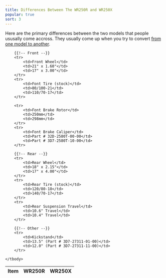 ```yaml
---
title: Differences Between The WR250R and WR250X
popular: true
sort: 3
---
```


Here are the primary differences between the two models that people ususally come accross. They usually come up when you try to convert <a href='/articles/wr250r-to-wr250x-conversion-guide.html'>from one model to another</a>.

<table class='table table-striped data-table'>
	<thead>
		<tr>
			<th>Item</th>
			<th>WR250R</th>
			<th>WR250X</th>
		</tr>
	</thead>
	<tbody>
		
		{{!-- Front --}}
		<tr>
			<td>Front Wheel</td>
			<td>21" x 1.60"</td>
			<td>17" x 3.00"</td>
		</tr>
		<tr>
			<td>Font Tire (stock)</td>
			<td>80/100-21</td>
			<td>110/70-17</td>
		</tr>
		
		<tr>
			<td>Font Brake Rotor</td>
			<td>250mm</td>
			<td>298mm</td>
		</tr>
		<tr>
			<td>Font Brake Caliper</td>
			<td>Part # 32D-2580T-00-00</td>
			<td>Part # 3D7-2580T-10-00</td>
		</tr>
		
		{{!-- Rear --}}
		<tr>
			<td>Rear Wheel</td>
			<td>18" x 2.15"</td>
			<td>17" x 4.00"</td>
		</tr>
		<tr>
			<td>Rear Tire (stock)</td>
			<td>120/80-18</td>
			<td>140/70-17</td>
		</tr>
		<tr>
			<td>Rear Suspension Travel</td>
			<td>10.6" Travel</td>
			<td>10.4" Travel</td>
		</tr>
		
		{{!-- Other --}}
		<tr>
			<td>Kickstand</td>
			<td>13.5" (Part # 3D7-27311-01-00)</td>
			<td>12.0" (Part # 3D7-27311-11-00)</td>
		</tr>
		
	</tbody>
</table>

